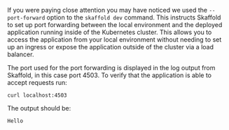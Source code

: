 If you were paying close attention you may have noticed we used the `--port-forward` option to the `skaffold dev` command. This instructs Skaffold to set up port forwarding between the local environment and the deployed application running inside of the Kubernetes cluster. This allows you to access the application from your local environment without needing to set up an ingress or expose the application outside of the cluster via a load balancer.

The port used for the port forwarding is displayed in the log output from Skaffold, in this case port 4503. To verify that the application is able to accept requests run:

```execute-2
curl localhost:4503
```

The output should be:

```
Hello
```
